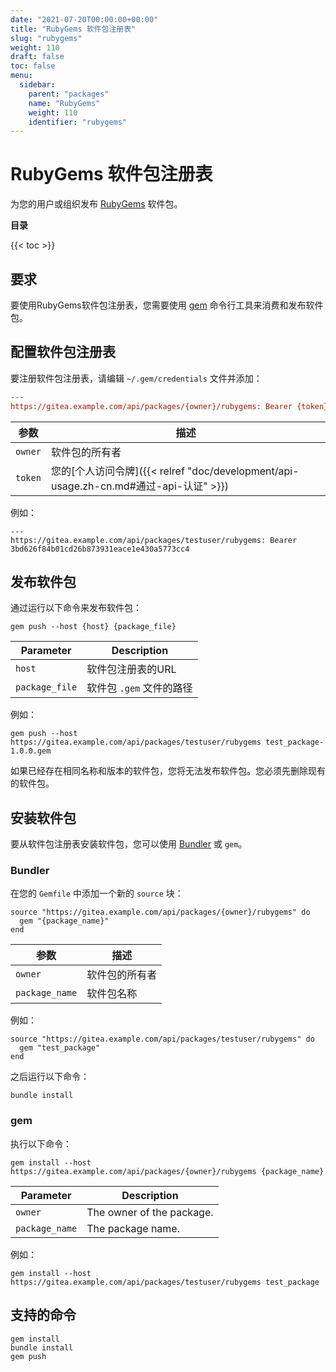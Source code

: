 ```yaml
---
date: "2021-07-20T00:00:00+00:00"
title: "RubyGems 软件包注册表"
slug: "rubygems"
weight: 110
draft: false
toc: false
menu:
  sidebar:
    parent: "packages"
    name: "RubyGems"
    weight: 110
    identifier: "rubygems"
---
```


# RubyGems 软件包注册表

为您的用户或组织发布 [RubyGems](https://guides.rubygems.org/) 软件包。

**目录**

{{< toc >}}

## 要求

要使用RubyGems软件包注册表，您需要使用 [gem](https://guides.rubygems.org/command-reference/) 命令行工具来消费和发布软件包。

## 配置软件包注册表

要注册软件包注册表，请编辑 `~/.gem/credentials` 文件并添加：

```ini
---
https://gitea.example.com/api/packages/{owner}/rubygems: Bearer {token}
```

| 参数    | 描述                                                                                  |
| ------- | ------------------------------------------------------------------------------------- |
| `owner` | 软件包的所有者                                                                        |
| `token` | 您的[个人访问令牌]({{< relref "doc/development/api-usage.zh-cn.md#通过-api-认证" >}}) |

例如：

```
---
https://gitea.example.com/api/packages/testuser/rubygems: Bearer 3bd626f84b01cd26b873931eace1e430a5773cc4
```

## 发布软件包

通过运行以下命令来发布软件包：

```shell
gem push --host {host} {package_file}
```

| Parameter      | Description              |
| -------------- | ------------------------ |
| `host`         | 软件包注册表的URL        |
| `package_file` | 软件包 `.gem` 文件的路径 |

例如：

```shell
gem push --host https://gitea.example.com/api/packages/testuser/rubygems test_package-1.0.0.gem
```

如果已经存在相同名称和版本的软件包，您将无法发布软件包。您必须先删除现有的软件包。

## 安装软件包

要从软件包注册表安装软件包，您可以使用 [Bundler](https://bundler.io) 或 `gem`。

### Bundler

在您的 `Gemfile` 中添加一个新的 `source` 块：

```
source "https://gitea.example.com/api/packages/{owner}/rubygems" do
  gem "{package_name}"
end
```

| 参数           | 描述           |
| -------------- | -------------- |
| `owner`        | 软件包的所有者 |
| `package_name` | 软件包名称     |

例如：

```
source "https://gitea.example.com/api/packages/testuser/rubygems" do
  gem "test_package"
end
```

之后运行以下命令：

```shell
bundle install
```

### gem

执行以下命令：

```shell
gem install --host https://gitea.example.com/api/packages/{owner}/rubygems {package_name}
```

| Parameter      | Description               |
| -------------- | ------------------------- |
| `owner`        | The owner of the package. |
| `package_name` | The package name.         |

例如：

```shell
gem install --host https://gitea.example.com/api/packages/testuser/rubygems test_package
```

## 支持的命令

```
gem install
bundle install
gem push
```
